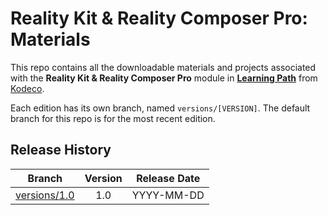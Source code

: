 # Reality Kit & Reality Composer Pro: Materials

This repo contains all the downloadable materials and projects associated with the **Reality Kit & Reality Composer Pro** module in **[Learning Path](https://www.kodeco.com/library)** from [Kodeco](https://www.kodeco.com).

Each edition has its own branch, named `versions/[VERSION]`. The default branch for this repo is for the most recent edition.

## Release History

| Branch                                                                                  | Version | Release Date |
| --------------------------------------------------------------------------------------- |:-------:|:------------:|
| [versions/1.0](https://github.com/kodecocodes/m3-rkrc-materials/tree/versions/1.0) | 1.0     | YYYY-MM-DD   |
